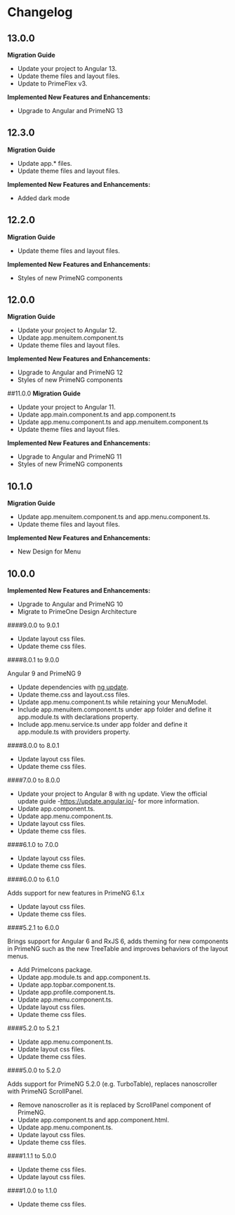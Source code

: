 # Changelog

## 13.0.0
**Migration Guide**
- Update your project to Angular 13.
- Update theme files and layout files.
- Update to PrimeFlex v3.

**Implemented New Features and Enhancements:**

- Upgrade to Angular and PrimeNG 13

## 12.3.0

**Migration Guide**
- Update app.* files.
- Update theme files and layout files.

**Implemented New Features and Enhancements:**

- Added dark mode

## 12.2.0
**Migration Guide**
- Update theme files and layout files.

**Implemented New Features and Enhancements:**

- Styles of new PrimeNG components

## 12.0.0
**Migration Guide**
- Update your project to Angular 12.
- Update app.menuitem.component.ts
- Update theme files and layout files.

**Implemented New Features and Enhancements:**

- Upgrade to Angular and PrimeNG 12
- Styles of new PrimeNG components

##11.0.0
**Migration Guide**
- Update your project to Angular 11.
- Update app.main.component.ts and app.component.ts
- Update app.menu.component.ts and app.menuitem.component.ts
- Update theme files and layout files.

**Implemented New Features and Enhancements:**

- Upgrade to Angular and PrimeNG 11
- Styles of new PrimeNG components

## 10.1.0

**Migration Guide**
- Update app.menuitem.component.ts and app.menu.component.ts.
- Update theme files and layout files.

**Implemented New Features and Enhancements:**

- New Design for Menu

## 10.0.0

**Implemented New Features and Enhancements:**

- Upgrade to Angular and PrimeNG 10
- Migrate to PrimeOne Design Architecture

####9.0.0 to 9.0.1

*   Update layout css files.
*   Update theme css files.

####8.0.1 to 9.0.0

Angular 9 and PrimeNG 9
*   Update dependencies with <a href="https://angular.io/cli/update">ng update</a>.
*   Update theme.css and layout.css files.
*   Update app.menu.component.ts while retaining your MenuModel.
*   Include app.menuitem.component.ts under app folder and define it app.module.ts with declarations property.
*   Include app.menu.service.ts under app folder and define it app.module.ts with providers property.

####8.0.0 to 8.0.1

*   Update layout css files.
*   Update theme css files.

####7.0.0 to 8.0.0

*   Update your project to Angular 8 with ng update. View the official update guide -<a href="https://update.angular.io/">https://update.angular.io/</a>- for more information.
*   Update app.component.ts.
*   Update app.menu.component.ts.
*   Update layout css files.
*   Update theme css files.

####6.1.0 to 7.0.0

*   Update layout css files.
*   Update theme css files.

####6.0.0 to 6.1.0

Adds support for new features in PrimeNG 6.1.x
*   Update layout css files.
*   Update theme css files.

####5.2.1 to 6.0.0

Brings support for Angular 6 and RxJS 6, adds theming for new components in PrimeNG such as the new TreeTable
and improves behaviors of the layout menus.
*   Add PrimeIcons package.
*   Update app.module.ts and app.component.ts.
*   Update app.topbar.component.ts.
*   Update app.profile.component.ts.
*   Update app.menu.component.ts.
*   Update layout css files.
*   Update theme css files.

####5.2.0 to 5.2.1

*   Update app.menu.component.ts.
*   Update layout css files.
*   Update theme css files.

####5.0.0 to 5.2.0

Adds support for PrimeNG 5.2.0 (e.g. TurboTable), replaces nanoscroller with PrimeNG ScrollPanel.
*   Remove nanoscroller as it is replaced by ScrollPanel component of PrimeNG.
*   Update app.component.ts and app.component.html.
*   Update app.menu.component.ts.
*   Update layout css files.
*   Update theme css files.

####1.1.1 to 5.0.0

*   Update theme css files.
*   Update layout css files.

####1.0.0 to 1.1.0

*   Update theme css files.
